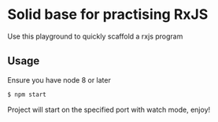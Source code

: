 # Solid base for practising RxJS

Use this playground to quickly scaffold a rxjs program

## Usage 

Ensure you have node 8 or later

```bash
$ npm start
```

Project will start on the specified port with watch mode, enjoy! 
